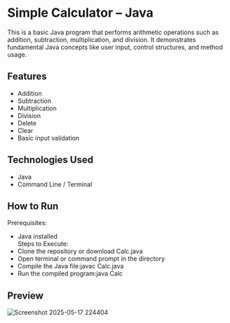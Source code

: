 # Simple Calculator – Java

This is a basic Java program that performs arithmetic operations such as addition, subtraction, multiplication, and division. It demonstrates fundamental Java concepts like user input, control structures, and method usage.

## Features

* Addition
* Subtraction
* Multiplication
* Division
* Delete
* Clear
* Basic input validation

## Technologies Used

* Java
* Command Line / Terminal

## How to Run

Prerequisites:
* Java installed  
Steps to Execute:
* Clone the repository or download Calc.java
* Open terminal or command prompt in the directory
* Compile the Java file:javac Calc.java
* Run the compiled program:java Calc

## Preview
![Screenshot 2025-05-17 224404](https://github.com/user-attachments/assets/071f369e-09dc-4c96-9701-b1060d204453)

